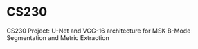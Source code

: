 # CS230
CS230 Project: U-Net and VGG-16 architecture for MSK B-Mode Segmentation and Metric Extraction
